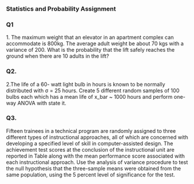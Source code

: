 <h3>Statistics and Probability Assignment</h3>

<h3>Q1</h3>
1. The maximum weight that an elevator in an apartment complex can accommodate is 800kg.
The average adult weight be about 70 kgs with a variance of 200. What is the probability
that the lift safely reaches the ground when there are 10 adults in the lift?

<h3>Q2.</h3>

2.The life of a 60- watt light bulb in hours is known to be normally distributed with σ = 25
hours. Create 5 different random samples of 100 bulbs each which has a mean life of x_bar ~
1000 hours and perform one-way ANOVA with state it.

<h3>Q3.</h3>
Fifteen trainees in a technical program are randomly assigned to three different types of
instructional approaches, all of which are concerned with developing a specified level of skill
in computer-assisted design. The achievement test scores at the conclusion of the
instructional unit are reported in Table along with the mean performance score associated
with each instructional approach. Use the analysis of variance procedure to test the null
hypothesis that the three-sample means were obtained from the same population, using the
5 percent level of significance for the test.
